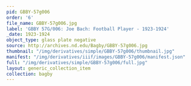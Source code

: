 ```yaml
---
pid: GBBY-57g006
order: '6'
file_name: GBBY-57g006.jpg
label: 'GBBY 57G/006: Joe Bach: Football Player - 1923-1924'
_date: 1923-1924
object_type: glass plate negative
source: http://archives.nd.edu/Bagby/GBBY-57g006.jpg
thumbnail: "/img/derivatives/simple/GBBY-57g006/thumbnail.jpg"
manifest: "/img/derivatives/iiif/images/GBBY-57g006/manifest.json"
full: "/img/derivatives/simple/GBBY-57g006/full.jpg"
layout: generic_collection_item
collection: bagby
---
```

